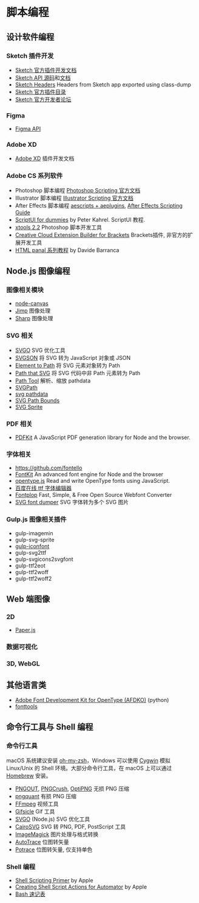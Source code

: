# 脚本编程

## 设计软件编程

### Sketch 插件开发

- [Sketch 官方插件开发文档](http://developer.sketchapp.com/)
- [Sketch API 源码](https://github.com/BohemianCoding/SketchAPI)和[文档](https://developer.sketchapp.com/reference/api/)
- [Sketch Headers](https://github.com/abynim/Sketch-Headers) Headers from Sketch app exported using class-dump
- [Sketch 官方插件目录](https://sketchapp.com/extensions/plugins/)
- [Sketch 官方开发者论坛](http://sketchplugins.com/)

### Figma

- [Figma API](https://www.figma.com/developers)

### Adobe XD

- [Adobe XD](https://adobexdplatform.com/) 插件开发文档

### Adobe CS 系列软件

- Photoshop 脚本编程 [Photoshop Scripting 官方文档](http://www.adobe.com/devnet/photoshop/scripting.html)
- Illustrator 脚本编程 [Illustrator Scripting 官方文档](http://www.adobe.com/devnet/illustrator/scripting.html)
- After Effects 脚本编程 [aescripts + aeplugins](https://aescripts.com/), [After Effects Scripting Guide](http://docs.aenhancers.com/)
- [ScriptUI for dummies](http://www.kahrel.plus.com/indesign/scriptui.html)  by Peter Kahrel. ScriptUI 教程.
- [xtools 2.2](http://sourceforge.net/projects/ps-scripts/files/xtools/v2.2/)  Photoshop 脚本开发工具
- [Creative Cloud Extension Builder for Brackets](http://davidderaedt.github.io/CC-Extension-Builder-for-Brackets/)  Brackets插件, 非官方的扩展开发工具
- [HTML panal 系列教程](http://www.davidebarranca.com/category/code/html-panels/) by Davide Barranca

## Node.js 图像编程

### 图像相关模块

- [node-canvas](https://github.com/Automattic/node-canvas)
- [Jimp](https://github.com/oliver-moran/jimp) 图像处理
- [Sharp](https://github.com/lovell/sharp) 图像处理

### SVG 相关

- [SVGO](https://github.com/svg/svgo) SVG 优化工具
- [SVGSON](https://github.com/elrumordelaluz/svgson) 将 SVG 转为 JavaScript 对象或 JSON
- [Element to Path](https://github.com/elrumordelaluz/element-to-path) 将 SVG 元素对象转为 Path
- [Path that SVG](https://github.com/elrumordelaluz/path-that-svg) 将 SVG 代码中非 Path 元素转为 Path
- [Path Tool](https://github.com/elrumordelaluz/svg-path-tools) 解析、缩放 pathdata
- [SVGPath](https://www.npmjs.com/package/svgpath)
- [svg pathdata](https://www.npmjs.com/package/svg-pathdata)
- [SVG Path Bounds](https://www.npmjs.com/package/svg-path-bounds)
- [SVG Sprite](https://www.npmjs.com/package/svg-sprite)

### PDF 相关

- [PDFKit](http://pdfkit.org/) A JavaScript PDF generation library for Node and the browser.

### 字体相关

- https://github.com/fontello
- [FontKit](https://github.com/foliojs/fontkit) An advanced font engine for Node and the browser
- [opentype.js](https://opentype.js.org/) Read and write OpenType fonts using JavaScript.
- [百度在线 ttf 字体编辑器](https://github.com/ecomfe/fonteditor)
- [Fontplop](https://github.com/matthewgonzalez/fontplop) Fast, Simple, & Free Open Source Webfont Converter
- [SVG font dumper](https://github.com/fontello/svg-font-dump) SVG 字体转为多个 SVG 图片

### Gulp.js 图像相关插件

- gulp-imagemin
- gulp-svg-sprite
- [gulp-iconfont](https://github.com/nfroidure/gulp-iconfont)
- gulp-svg2ttf
- gulp-svgicons2svgfont
- gulp-ttf2eot
- gulp-ttf2woff
- gulp-ttf2woff2

## Web 端图像

### 2D

- [Paper.js](http://paperjs.org/)

### 数据可视化

### 3D, WebGL

## 其他语言类

- [Adobe Font Development Kit for OpenType (AFDKO)](https://github.com/adobe-type-tools/afdko) (python)
- [fonttools](https://github.com/fonttools/fonttools)

## 命令行工具与 Shell 编程

### 命令行工具

macOS 系统建议安装 [oh-my-zsh](http://ohmyz.sh/)，Windows 可以使用 [Cygwin](http://www.sourceware.org/cygwin/) 模拟 Linux/Unix 的 Shell 环境。大部分命令行工具，在 macOS 上可以通过 [Homebrew](http://brew.sh/) 安装。

- [PNGOUT](http://advsys.net/ken/utils.htm), [PNGCrush](http://pmt.sourceforge.net/pngcrush/), [OptiPNG](http://optipng.sourceforge.net/) 无损 PNG 压缩
- [pngquant](https://pngquant.org/) 有损 PNG 压缩
- [FFmpeg](http://ffmpeg.org/) 视频工具
- [Gifsicle](http://www.lcdf.org/gifsicle/) Gif 工具
- [SVGO](https://github.com/svg/svgo) (Node.js) SVG 优化工具
- [CairoSVG](http://cairosvg.org/) SVG 转 PNG, PDF, PostScript 工具
- [ImageMagick](http://www.imagemagick.org/) 图片处理与格式转换
- [AutoTrace](http://autotrace.sourceforge.net/) 位图转矢量
- [Potrace](http://potrace.sourceforge.net) 位图转矢量, 仅支持单色

### Shell 编程

- [Shell Scripting Primer](https://developer.apple.com/library/mac/documentation/OpenSource/Conceptual/ShellScripting/shell_scripts/shell_scripts.html) by Apple
- [Creating Shell Script Actions for Automator](https://developer.apple.com/library/content/documentation/AppleApplications/Conceptual/AutomatorConcepts/Articles/ShellScriptActions.html#//apple_ref/doc/uid/TP40002078-BCIBAEAC) by Apple
- [Bash 速记表](https://devhints.io/bash)